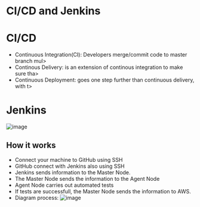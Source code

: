 # CI/CD and Jenkins

# CI/CD

- Continuous Integration(CI): Developers merge/commit code to master branch mul>
- Continous Delivery: is an extension of continous integration to make sure tha>
- Continuous Deployment: goes one step further than continuous delivery, with t>

# Jenkins

![image](https://user-images.githubusercontent.com/74541774/122433631-51d2b080-cf8e-11eb-9d78-acf2ba59faa9.png)

## How it works

- Connect your machine to GitHub using SSH
- GitHub connect with Jenkins also using SSH
- Jenkins sends information to the Master Node.
- The Master Node sends the information to the Agent Node
- Agent Node carries out automated tests
- If tests are successfull, the Master Node sends the information to AWS.
- Diagram process:
![image](https://user-images.githubusercontent.com/74541774/122433737-66af4400-cf8e-11eb-96a4-4412876629f4.png)

